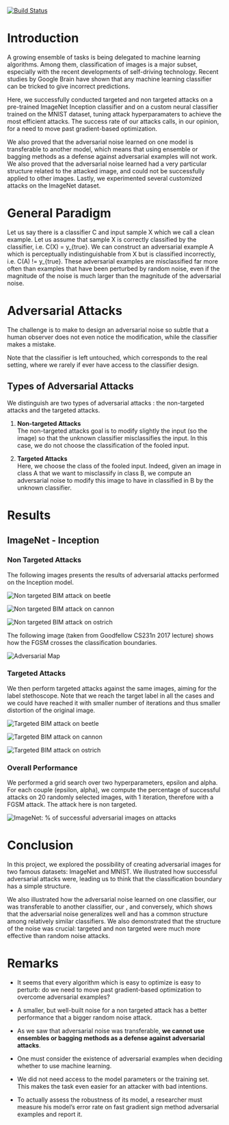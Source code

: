 [![Build Status](https://travis-ci.org/louis-r/adversarial_models.svg?branch=master)](https://travis-ci.org/louis-r/adversarial_models)

# Introduction
A growing ensemble of tasks is being delegated to machine learning
algorithms. Among them, classification of images is a major subset,
especially with the recent developments of self-driving technology.
Recent studies by Google Brain have shown that any
machine learning classifier can be tricked to give incorrect
predictions.

Here, we successfully conducted targeted and non
targeted attacks on a pre-trained ImageNet Inception classifier and on a
custom neural classifier trained on the MNIST dataset, tuning attack
hyperparamaters to achieve the most efficient attacks. The success rate
of our attacks calls, in our opinion, for a need to move past
gradient-based optimization.

We also proved that the adversarial noise
learned on one model is transferable to another model, which means that
using ensemble or bagging methods as a defense against adversarial
examples will not work. We also proved that the adversarial noise
learned had a very particular structure related to the attacked image,
and could not be successfully applied to other images. Lastly, we
experimented several customized attacks on the ImageNet dataset.

# General Paradigm

Let us say there is a classifier C and input sample X which we
call a clean example. Let us assume that sample X is correctly
classified by the classifier, i.e. C(X) = y_{true}. We can construct
an adversarial example A which is perceptually indistinguishable
from X but is classified incorrectly, i.e. C(A) != y_{true}.
These adversarial examples are misclassified far more often than
examples that have been perturbed by random noise, even if the magnitude
of the noise is much larger than the magnitude of the adversarial noise.

# Adversarial Attacks

The challenge is to make to design an adversarial noise so subtle that a
human observer does not even notice the modification, while the
classifier makes a mistake.

Note that the classifier is left untouched, which corresponds to the
real setting, where we rarely if ever have access to the classifier
design.

## Types of Adversarial Attacks

We distinguish are two types of adversarial attacks : the non-targeted
attacks and the targeted attacks.

1. **Non-targeted Attacks**  
The non-targeted attacks goal is to modify slightly the input (so
    the image) so that the unknown classifier misclassifies the input.
    In this case, we do not choose the classification of the fooled
    input.

2. **Targeted Attacks**  
Here, we choose the class of the fooled input. Indeed, given an
    image in class A that we want to misclassify in class B, we
    compute an adversarial noise to modify this image to have in
    classified in B by the unknown classifier.
    
# Results
## ImageNet - Inception
### Non Targeted Attacks

The following images presents the results of adversarial attacks
performed on the Inception model.


![Non targeted BIM attack on beetle](figures/non_targeted/orig_label=long-hornedbeetle,longicorn,longicornbeetle,adversarial_label=starfish,seastar.png)

![Non targeted BIM attack on cannon](figures/non_targeted/orig_label=cannon,adversarial_label=bassinet.png)

![Non targeted BIM attack on ostrich](figures/non_targeted/orig_label=ostrich,Struthiocamelus,adversarial_label=dhole,Cuonalpinus.png)


The following image (taken from Goodfellow CS231n 2017 lecture) shows
how the FGSM crosses the classification boundaries.

![Adversarial Map](figures/maps_adversarial.png)

### Targeted Attacks

We then perform targeted attacks against the same images, aiming for the
label stethoscope. Note that we reach the target label in all the cases
and we could have reached it with smaller number of iterations and thus
smaller distortion of the original image.

![Targeted BIM attack on beetle](figures/targeted/orig_label=long-hornedbeetle,longicorn,longicornbeetle,adversarial_label=stethoscope.png)

![Targeted BIM attack on cannon](figures/targeted/orig_label=cannon,adversarial_label=stethoscope.png)

![Targeted BIM attack on ostrich](figures/targeted/orig_label=bobsled,bobsleigh,bob,adversarial_label=stethoscope.png)


### Overall Performance

We performed a grid search over two hyperparameters, epsilon and
alpha. For each couple (epsilon, alpha), we compute the
percentage of successful attacks on 20 randomly selected images, with
1 iteration, therefore with a FGSM attack. The attack here is
non targeted.

![ImageNet: % of successful adversarial images on attacks](figures/non_targeted/imagenet_successful_adv_images.png)

# Conclusion

In this project, we explored the possibility of creating adversarial
images for two famous datasets: ImageNet and MNIST. We illustrated how
successful adversarial attacks were, leading us to think that the
classification boundary has a simple structure.

We also illustrated how the adversarial noise learned on one classifier, our was transferable to
another classifier, our , and conversely, which shows that the
adversarial noise generalizes well and has a common structure among
relatively similar classifiers. We also demonstrated that the structure
of the noise was crucial: targeted and non targeted were much more
effective than random noise attacks.

# Remarks

- It seems that every algorithm which is easy to optimize is easy to
    perturb: do we need to move past gradient-based optimization to
    overcome adversarial examples?

-   A smaller, but well-built noise for a non targeted attack has a
    better performance that a bigger random noise attack.

-   As we saw that adversarial noise was transferable, **we cannot use
    ensembles or bagging methods as a defense against adversarial
    attacks**.

-   One must consider the existence of adversarial examples when
    deciding whether to use machine learning.

-   We did not need access to the model parameters or the training set.
    This makes the task even easier for an attacker with bad intentions.

-   To actually assess the robustness of its model, a researcher must
    measure his model’s error rate on fast gradient sign method
    adversarial examples and report it.
